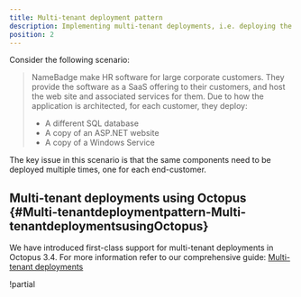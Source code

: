```yaml
---
title: Multi-tenant deployment pattern
description: Implementing multi-tenant deployments, i.e. deploying the same components to an environment multiple times, with Octopus.
position: 2
---
```


Consider the following scenario:

> NameBadge make HR software for large corporate customers. They provide the software as a SaaS offering to their customers, and host the web site and associated services for them. Due to how the application is architected, for each customer, they deploy:
>
> - A different SQL database
> - A copy of an ASP.NET website
> - A copy of a Windows Service

The key issue in this scenario is that the same components need to be deployed multiple times, one for each end-customer.

## Multi-tenant deployments using Octopus {#Multi-tenantdeploymentpattern-Multi-tenantdeploymentsusingOctopus}

We have introduced first-class support for multi-tenant deployments in Octopus 3.4. For more information refer to our comprehensive guide: [Multi-tenant deployments](/docs/guides/multi-tenant-deployments/index.md)

!partial <before>